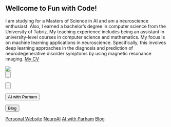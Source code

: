 <h2>Wellcome to Fun with Code!</h2>
<p>
I am studying for a Masters of Science in AI and am a neuroscience enthusiast. Also, I earned a bachelor’s degree in computer science from the University of Tabriz. My teaching experience includes being an assistant in university-level courses in computer science and mathematics.
My focus is on machine learning applications in neuroscience. Specifically, this involves deep learning approaches in the diagnosis and prediction of neurodegenerative disorder symptoms by using magnetic resonance imaging. 
<a href="https://github.com/ParhamHasani/ParhamHasani.github.io/raw/main/Parham%20Hasani-CV-edited%20Feb%2016%202022.pdf">My CV</a>
</p>

<img src="https://i.pinimg.com/originals/bc/b3/02/bcb302b88b0850b4f1f617007b45e518.jpg">

<form action="">
    <input type="submit" value="" />
</form>

<form action="">
    <input type="submit" value=""/>
</form>

<form action="">
    <input type="submit" value="AI with Parham">
</form>

<form action="">
    <input type="submit" value="Blog"/>
</form>

<a href="https://parhamhasani.wixsite.com/aboutme" class="button">Personal Website</a>
<a href="https://sites.google.com/view/neuroai" class="button">NeuroAI</a>
<a href="https://parhamhasani.wordpress.com/" class="button">AI with Parham</a>
<a href="https://parhamnotes.blogspot.com/" class="button">Blog</a>
